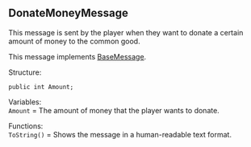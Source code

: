 ## DonateMoneyMessage

This message is sent by the player when they want to donate a certain amount of money to the common good.

This message implements [BaseMessage](BaseMessage.md).

Structure:
```
public int Amount;
```
Variables:\
`Amount` = The amount of money that the player wants to donate.

Functions:\
`ToString()` = Shows the message in a human-readable text format.